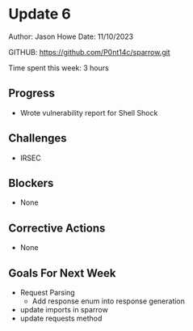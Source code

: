 # Update 6

Author: Jason Howe
Date: 11/10/2023

GITHUB: https://github.com/P0nt14c/sparrow.git

Time spent this week: 3 hours

## Progress
- Wrote vulnerability report for Shell Shock

## Challenges
- IRSEC

## Blockers
- None

## Corrective Actions
- None


## Goals For Next Week
- Request Parsing
  - Add response enum into response generation
- update imports in sparrow
- update requests method


